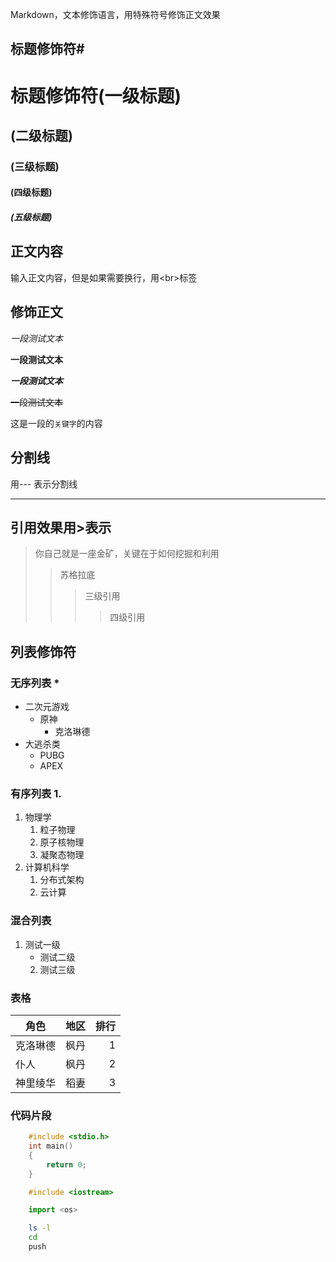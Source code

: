 Markdown，文本修饰语言，用特殊符号修饰正文效果<br>

## 标题修饰符\#

# 标题修饰符(一级标题)
## (二级标题)
### (三级标题)
#### (四级标题)
##### (五级标题)

## 正文内容

   输入正文内容，但是如果需要换行，用\<br\>标签

## 修饰正文
	
   *一段测试文本*

   **一段测试文本**

   ***一段测试文本***

   ~~一段测试文本~~

   这是一段的`关键字`的内容

## 分割线
    
   用\-\-\- 表示分割线

---

## 引用效果用\>表示
> 你自己就是一座金矿，关键在于如何挖掘和利用
>> 苏格拉底
>>> 三级引用
>>>> 四级引用

## 列表修饰符
### 无序列表 \*
* 二次元游戏
  * 原神
    * 克洛琳德
* 大逃杀类
  * PUBG
  * APEX

### 有序列表 1.
1. 物理学
   1. 粒子物理
   2. 原子核物理
   3. 凝聚态物理
2. 计算机科学
   1. 分布式架构
   2. 云计算

### 混合列表
1. 测试一级
   * 测试二级
   2. 测试三级

### 表格
角色|地区|排行
--|:--:|--:|
克洛琳德|枫丹|1
仆人|枫丹|2
神里绫华|稻妻|3

### 代码片段

```c
	#include <stdio.h>
	int main()
	{
		return 0;
	}
```
```cpp
	#include <iostream>
```
```python
	import <os>
```
```bash
	ls -l
	cd
	push
```	
	



